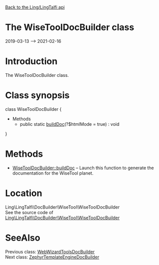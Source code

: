 [Back to the Ling/LingTalfi api](https://github.com/lingtalfi/LingTalfi/blob/master/doc/api/Ling/LingTalfi.md)



The WiseToolDocBuilder class
================
2019-03-13 --> 2021-02-16






Introduction
============

The WiseToolDocBuilder class.



Class synopsis
==============


class <span class="pl-k">WiseToolDocBuilder</span>  {

- Methods
    - public static [buildDoc](https://github.com/lingtalfi/LingTalfi/blob/master/doc/api/Ling/LingTalfi/DocBuilder/WiseTool/WiseToolDocBuilder/buildDoc.md)(?$htmlMode = true) : void

}






Methods
==============

- [WiseToolDocBuilder::buildDoc](https://github.com/lingtalfi/LingTalfi/blob/master/doc/api/Ling/LingTalfi/DocBuilder/WiseTool/WiseToolDocBuilder/buildDoc.md) &ndash; Launch this function to generate the documentation for the WiseTool planet.





Location
=============
Ling\LingTalfi\DocBuilder\WiseTool\WiseToolDocBuilder<br>
See the source code of [Ling\LingTalfi\DocBuilder\WiseTool\WiseToolDocBuilder](https://github.com/lingtalfi/LingTalfi/blob/master/DocBuilder/WiseTool/WiseToolDocBuilder.php)



SeeAlso
==============
Previous class: [WebWizardToolsDocBuilder](https://github.com/lingtalfi/LingTalfi/blob/master/doc/api/Ling/LingTalfi/DocBuilder/WebWizardTools/WebWizardToolsDocBuilder.md)<br>Next class: [ZephyrTemplateEngineDocBuilder](https://github.com/lingtalfi/LingTalfi/blob/master/doc/api/Ling/LingTalfi/DocBuilder/ZephyrTemplateEngine/ZephyrTemplateEngineDocBuilder.md)<br>
